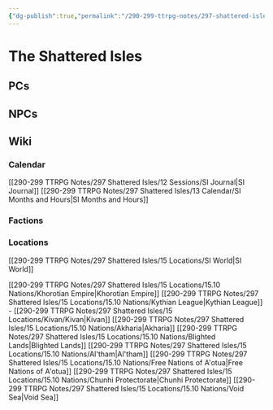 ```yaml
---
{"dg-publish":true,"permalink":"/290-299-ttrpg-notes/297-shattered-isles/the-shattered-isles/"}
---
```



# The Shattered Isles

## PCs



## NPCs



## Wiki
### Calendar
[[290-299 TTRPG Notes/297 Shattered Isles/12 Sessions/SI Journal\|SI Journal]]
[[290-299 TTRPG Notes/297 Shattered Isles/13 Calendar/SI Months and Hours\|SI Months and Hours]]

### Factions



### Locations

[[290-299 TTRPG Notes/297 Shattered Isles/15 Locations/SI World\|SI World]]

[[290-299 TTRPG Notes/297 Shattered Isles/15 Locations/15.10 Nations/Khorotian Empire\|Khorotian Empire]]
[[290-299 TTRPG Notes/297 Shattered Isles/15 Locations/15.10 Nations/Kythian League\|Kythian League]] - [[290-299 TTRPG Notes/297 Shattered Isles/15 Locations/Kivan/Kivan\|Kivan]]
[[290-299 TTRPG Notes/297 Shattered Isles/15 Locations/15.10 Nations/Akharia\|Akharia]]
[[290-299 TTRPG Notes/297 Shattered Isles/15 Locations/15.10 Nations/Blighted Lands\|Blighted Lands]]
[[290-299 TTRPG Notes/297 Shattered Isles/15 Locations/15.10 Nations/Al'tham\|Al'tham]]
[[290-299 TTRPG Notes/297 Shattered Isles/15 Locations/15.10 Nations/Free Nations of A'otua\|Free Nations of A'otua]]
[[290-299 TTRPG Notes/297 Shattered Isles/15 Locations/15.10 Nations/Chunhi Protectorate\|Chunhi Protectorate]]
[[290-299 TTRPG Notes/297 Shattered Isles/15 Locations/15.10 Nations/Void Sea\|Void Sea]]